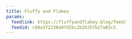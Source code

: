 ```yaml
---
title: Fluffy and Flakey
params:
  feedlink: https://fluffyandflakey.blog/feed/
  feedid: c68a3f2230a97d2bc2b25257b27a03c5
---
```

